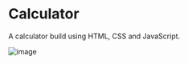 # Calculator
A calculator build using HTML, CSS and JavaScript.

![image](https://user-images.githubusercontent.com/46652536/78681220-12302380-790a-11ea-8eea-94133bf62d58.png)

